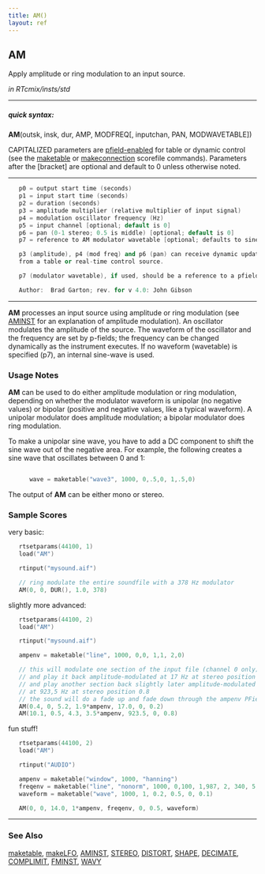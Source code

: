 ```yaml
---
title: AM()
layout: ref
---
```


## AM

Apply amplitude or ring modulation to an input source.

*in RTcmix/insts/std*  
  

-----

##### quick syntax:

**AM**(outsk, insk, dur, AMP, MODFREQ\[, inputchan, PAN, MODWAVETABLE\])

CAPITALIZED parameters are [pfield-enabled](pfield-enabled.html) for
table or dynamic control (see the
[maketable](../scorefile/maketable.html) or
[makeconnection](../scorefile/makeconnection.html) scorefile
commands). Parameters after the \[bracket\] are optional and default to
0 unless otherwise noted.

-----

  

```cpp
   p0 = output start time (seconds)
   p1 = input start time (seconds)
   p2 = duration (seconds)
   p3 = amplitude multiplier (relative multiplier of input signal)
   p4 = modulation oscillator frequency (Hz)
   p5 = input channel [optional; default is 0]
   p6 = pan (0-1 stereo; 0.5 is middle) [optional; default is 0]
   p7 = reference to AM modulator wavetable [optional; defaults to sine wave]

   p3 (amplitude), p4 (mod freq) and p6 (pan) can receive dynamic updates
   from a table or real-time control source.

   p7 (modulator wavetable), if used, should be a reference to a pfield table-handle.

   Author:  Brad Garton; rev. for v 4.0: John Gibson
```

  

-----

  
**AM** processes an input source using amplitude or ring modulation (see
[AMINST](AMINST.html) for an explanation of amplitude modulation). An
oscillator modulates the amplitude of the source. The waveform of the
oscillator and the frequency are set by p-fields; the frequency can be
changed dynamically as the instrument executes. If no waveform
(wavetable) is specified (p7), an internal sine-wave is used.

### Usage Notes

**AM** can be used to do either amplitude modulation or ring modulation,
depending on whether the modulator waveform is unipolar (no negative
values) or bipolar (positive and negative values, like a typical
waveform). A unipolar modulator does amplitude modulation; a bipolar
modulator does ring modulation.

To make a unipolar sine wave, you have to add a DC component to shift
the sine wave out of the negative area. For example, the following
creates a sine wave that oscillates between 0 and 1:

```cpp

      wave = maketable("wave3", 1000, 0,.5,0, 1,.5,0)
```

The output of **AM** can be either mono or stereo.

### Sample Scores

very basic:

```cpp
   rtsetparams(44100, 1)
   load("AM")

   rtinput("mysound.aif")

   // ring modulate the entire soundfile with a 378 Hz modulator
   AM(0, 0, DUR(), 1.0, 378)
```

  
  
slightly more advanced:

```cpp
   rtsetparams(44100, 2)
   load("AM")

   rtinput("mysound.aif")

   ampenv = maketable("line", 1000, 0,0, 1,1, 2,0)

   // this will modulate one section of the input file (channel 0 only)
   // and play it back amplitude-modulated at 17 Hz at stereo position 0.2,
   // and play another section back slightly later amplitude-modulated
   // at 923,5 Hz at stereo position 0.8
   // the sound will do a fade up and fade down through the ampenv PField
   AM(0.4, 0, 5.2, 1.9*ampenv, 17.0, 0, 0.2)
   AM(10.1, 0.5, 4.3, 3.5*ampenv, 923.5, 0, 0.8)
```

  
  
fun stuff\!

```cpp
   rtsetparams(44100, 2)
   load("AM")

   rtinput("AUDIO")

   ampenv = maketable("window", 1000, "hanning")
   freqenv = maketable("line", "nonorm", 1000, 0,100, 1,987, 2, 340, 5, 777.9)
   waveform = maketable("wave", 1000, 1, 0.2, 0.5, 0, 0.1)

   AM(0, 0, 14.0, 1*ampenv, freqenv, 0, 0.5, waveform)
```

  

-----

### See Also

[maketable](../scorefile/maketable.html),
[makeLFO](../scorefile/makeLFO.html), [AMINST](AMINST.html),
[STEREO](STEREO.html), [DISTORT](DISTORT.html), [SHAPE](SHAPE.html),
[DECIMATE](DECIMATE.html), [COMPLIMIT](COMPLIMIT.html),
[FMINST](FMINST.html), [WAVY](WAVY.html)
